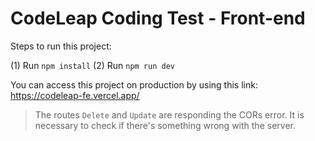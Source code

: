 # CodeLeap Coding Test - Front-end

Steps to run this project:

(1) Run `npm install`
(2) Run `npm run dev`

You can access this project on production by using this link: https://codeleap-fe.vercel.app/

> The routes `Delete` and `Update` are responding the CORs error. It is necessary to check if there's something wrong with the server.
